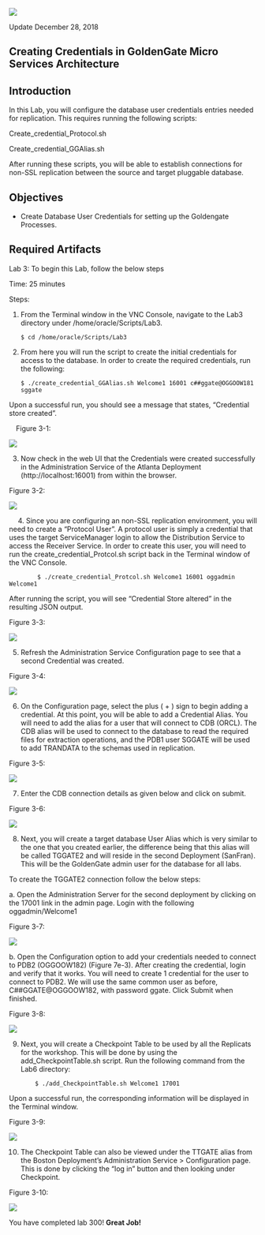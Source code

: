 ![](images/300/Lab300_image1.PNG)

Update December 28, 2018

## Creating Credentials in GoldenGate Micro Services Architecture
## Introduction

In this Lab, you will configure the database user credentials entries needed for replication. This requires running the following scripts:

Create_credential_Protocol.sh

Create_credential_GGAlias.sh

After running these scripts, you will be able to establish connections for non-SSL replication between the source and target pluggable database.

## Objectives

-   Create Database User Credentials for setting up the Goldengate Processes.


## Required Artifacts

Lab 3: To begin this Lab, follow the below steps

Time: 25 minutes

Steps:

1.	From the Terminal window in the VNC Console, navigate to the Lab3 directory under /home/oracle/Scripts/Lab3.

        $ cd /home/oracle/Scripts/Lab3


2.	From here you will run the script to create the initial credentials for access to the database.  In order to create the required credentials, run the following:

        $ ./create_credential_GGAlias.sh Welcome1 16001 c##ggate@OGGOOW181 sggate

Upon a successful run, you should see a message that states, “Credential store created”.

 Figure 3-1:

![](images/300/Lab300_image2.PNG) 


3.	Now check in the web UI that the Credentials were created successfully in the Administration Service of the Atlanta Deployment (http://localhost:16001) from within the browser.

Figure 3-2:

![](images/300/Lab300_image3.PNG) 

 
4.	Since you are configuring an non-SSL replication environment, you will need to create a “Protocol User”. A protocol user is simply a credential that uses the target ServiceManager login to allow the Distribution Service to access the Receiver Service.
In order to create this user, you will need to run the create_credential_Protcol.sh script back in the Terminal window of the VNC Console.

            $ ./create_credential_Protcol.sh Welcome1 16001 oggadmin Welcome1

After running the script, you will see “Credential Store altered” in the resulting JSON output.

Figure 3-3:

![](images/300/Lab300_image4.PNG) 
 

5.	Refresh the Administration Service Configuration page to see that a second Credential was created.

Figure 3-4:

![](images/300/Lab300_image5.PNG) 


6.  On the Configuration page, select the plus ( + ) sign to begin adding a credential. At this point, you will be able to add a Credential Alias.  You will need to add the alias for a user that will connect to CDB (ORCL). The CDB alias will be used to connect to the database to read the required files for extraction operations, and the PDB1 user SGGATE will be used to add TRANDATA to the schemas used in replication.

Figure 3-5:

![](images/300/Lab300_image3.1.PNG) 


7. Enter the CDB connection details as given below and click on submit.

Figure 3-6:

![](images/300/Lab300_image3.2.PNG) 
 

8.  Next, you will create a target database User Alias which is very similar to the one that you created earlier, the difference being that this alias will be called TGGATE2 and will reside in the second Deployment (SanFran).  This will be the GoldenGate admin user for the database for all labs.

To create the TGGATE2 connection follow the below steps:

a. Open the Administration Server for the second deployment by clicking on the 17001 link in the admin page. Login with the following oggadmin/Welcome1

Figure 3-7:

![](images/400/Lab300_image330.PNG)

b. Open the Configuration option to add your credentials needed to connect to PDB2 (OGGOOW182) (Figure 7e-3). After creating the credential, login and verify that it works. You will need to create 1 credential for the user to connect to PDB2. We will use the same common user as before, C##GGATE@OGGOOW182, with password ggate. Click Submit when finished.

Figure 3-8:

![](images/400/Lab300_image340.PNG) 
 

9.	Next, you will create a Checkpoint Table to be used by all the Replicats for the workshop. This will be done by using the add_CheckpointTable.sh script. Run the following command from the Lab6 directory:

            $ ./add_CheckpointTable.sh Welcome1 17001

Upon a successful run, the corresponding information will be displayed in the Terminal window.

Figure 3-9:

![](images/300/Lab300_image8.PNG) 


10. The Checkpoint Table can also be viewed under the TTGATE alias from the Boston Deployment’s Administration Service > Configuration page. This is done by clicking the “log in” button and then looking under Checkpoint.

Figure 3-10:

![](images/300/Lab300_image9.PNG) 

You have completed lab 300!   **Great Job!**












